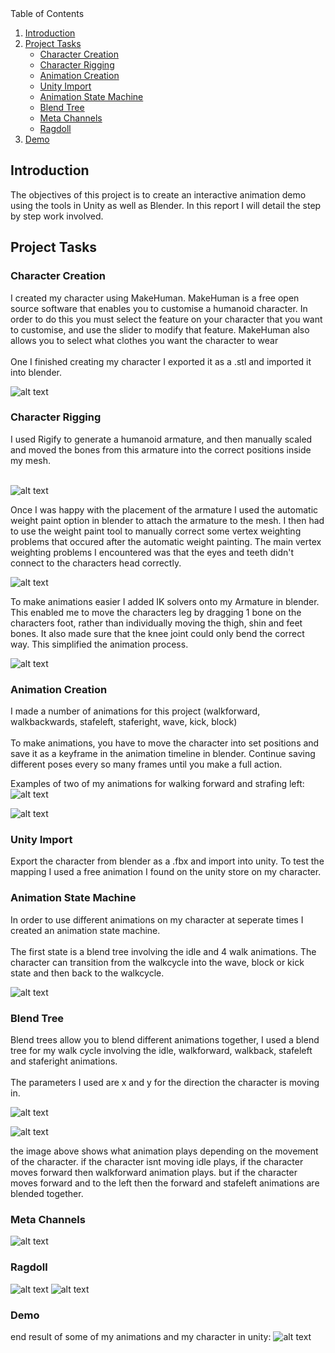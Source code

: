 <!-- TABLE OF CONTENTS -->
  <summary>Table of Contents</summary>
  <ol>
    <li><a href="#introduction">Introduction</a></li>
    <li><a href="#project-tasks">Project Tasks</a>
	<ul>
            <li><a href="#character-creation">Character Creation</a></li>
            <li><a href="#character-rigging">Character Rigging</a></li>
	    <li><a href="#animation-creation">Animation Creation</a></li>
            <li><a href="#unity-import">Unity Import</a></li>
	    <li><a href="#animation-state-machine">Animation State Machine</a></li>
            <li><a href="#blend-tree">Blend Tree</a></li>
            <li><a href="#meta-channels">Meta Channels</a></li>
            <li><a href="#ragdoll">Ragdoll</a></li>
        </ul>
    </li>
    <li><a href="#Demo">Demo</a></li>
  </ol>

<!-- Introduction -->
## Introduction

The objectives of this project is to create an interactive animation demo using the tools in Unity as well as Blender. In this report I will detail the step by step work involved.

<!-- Project Tasks -->
## Project Tasks
### Character Creation

I created my character using MakeHuman. MakeHuman is a free open source software that enables you to customise a humanoid character. In order to do this you must select the feature on your character that you want to customise, and use the slider to modify that feature. MakeHuman also allows you to select what clothes you want the character to wear<br/><br/>
One I finished creating my character I exported it as a .stl and imported it into blender.

![alt text](Screenshots/makehuman.PNG)

### Character Rigging

I used Rigify to generate a humanoid armature, and then manually scaled and moved the bones from this armature into the correct positions inside my mesh.<br/><br/>

![alt text](Screenshots/armature.PNG)

Once I was happy with the placement of the armature I used the automatic weight paint option in blender to attach the armature to the mesh. I then had to use the weight paint tool to manually correct some vertex weighting problems that occured after the automatic weight painting. The main vertex weighting problems I encountered was that the eyes and teeth didn't connect to the characters head correctly.

![alt text](Screenshots/weightpaint.PNG)

To make animations easier I added IK solvers onto my Armature in blender. This enabled me to move the characters leg by dragging 1 bone on the characters foot, rather than individually moving the thigh, shin and feet bones. It also made sure that the knee joint could only bend the correct way. This simplified the animation process.

![alt text](Screenshots/IK.PNG)

### Animation Creation

I made a number of animations for this project (walkforward, walkbackwards, stafeleft, staferight, wave, kick, block)<br/><br/>
To make animations, you have to move the character into set positions and save it as a keyframe in the animation timeline in blender. Continue saving different poses every so many frames until you make a full action.

Examples of two of my animations for walking forward and strafing left:
![alt text](Screenshots/walk.gif)

![alt text](Screenshots/strafe.gif)

### Unity Import

Export the character from blender as a .fbx and import into unity. To test the mapping I used a free animation I found on the unity store on my character.

### Animation State Machine

In order to use different animations on my character at seperate times I created an animation state machine.<br/><br/>
The first state is a blend tree involving the idle and 4 walk animations. The character can transition from the walkcycle into the wave, block or kick state and then back to the walkcycle. 

![alt text](Screenshots/asm.PNG)

### Blend Tree

Blend trees allow you to blend different animations together, I used a blend tree for my walk cycle involving the idle, walkforward, walkback, stafeleft and staferight animations. <br/><br/>
The parameters I used are x and y for the direction the character is moving in.

![alt text](Screenshots/blendtree1.PNG)

![alt text](Screenshots/blendtree2.PNG)

the image above shows what animation plays depending on the movement of the character. if the character isnt moving idle plays, if the character moves forward then walkforward animation plays. but if the character moves forward and to the left then the forward and stafeleft animations are blended together.

### Meta Channels

![alt text](Screenshots/animevent.PNG)

### Ragdoll

![alt text](Screenshots/ragdoll1.PNG)
![alt text](Screenshots/ragdoll2.PNG)

### Demo

end result of some of my animations and my character in unity:
![alt text](Screenshots/anim.gif)



















